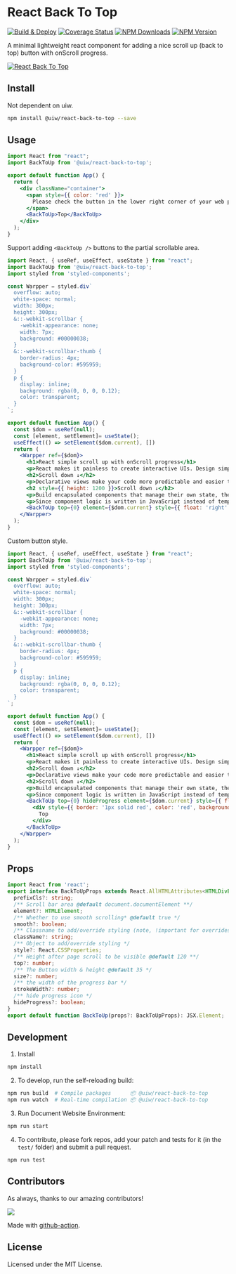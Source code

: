 <!--rehype:ignore:start-->
React Back To Top
===
<!--rehype:ignore:end-->

[![Build & Deploy](https://github.com/uiwjs/react-back-to-top/actions/workflows/ci.yml/badge.svg)](https://github.com/uiwjs/react-back-to-top/actions/workflows/ci.yml)
[![Coverage Status](https://uiwjs.github.io/react-back-to-top/badges.svg)](https://uiwjs.github.io/react-back-to-top/coverage/lcov-report/)
[![NPM Downloads](https://img.shields.io/npm/dm/@uiw/react-back-to-top.svg?style=flat)](https://www.npmjs.com/package/@uiw/react-back-to-top)
[![NPM Version](https://img.shields.io/npm/v/@uiw/react-back-to-top.svg)](https://www.npmjs.com/package/@uiw/react-back-to-top)

A minimal lightweight react component for adding a nice scroll up (back to top) button with onScroll progress.

[![React Back To Top](https://user-images.githubusercontent.com/1680273/187046411-677c24c4-043a-4505-b2ef-6bd1eb7ad311.png)](https://uiwjs.github.io/react-back-to-top/)

## Install

Not dependent on uiw.

```bash
npm install @uiw/react-back-to-top --save
```

## Usage

```jsx mdx:preview
import React from "react";
import BackToUp from '@uiw/react-back-to-top';

export default function App() {
  return (
    <div className="container">
      <span style={{ color: 'red' }}>
        Please check the button in the lower right corner of your web page.
      </span>
      <BackToUp>Top</BackToUp>
    </div>
  );
}
```

Support adding `<BackToUp />` buttons to the partial scrollable area.

```jsx mdx:preview
import React, { useRef, useEffect, useState } from "react";
import BackToUp from '@uiw/react-back-to-top';
import styled from 'styled-components';

const Warpper = styled.div`
  overflow: auto;
  white-space: normal;
  width: 300px;
  height: 300px;
  &::-webkit-scrollbar {
    -webkit-appearance: none;
    width: 7px;
    background: #00000038;
  }
  &::-webkit-scrollbar-thumb {
    border-radius: 4px;
    background-color: #595959;
  }
  p {
    display: inline;
    background: rgba(0, 0, 0, 0.12);
    color: transparent;
  }
`;

export default function App() {
  const $dom = useRef(null);
  const [element, setElement]= useState();
  useEffect(() => setElement($dom.current), [])
  return (
    <Warpper ref={$dom}>
      <h1>React simple scroll up with onScroll progress</h1>
      <p>React makes it painless to create interactive UIs. Design simple views for each state in your application, and React will efficiently update and render just the right components when your data changes.</p>
      <h2>Scroll down ↓</h2>
      <p>Declarative views make your code more predictable and easier to debug.</p>
      <h2 style={{ height: 1200 }}>Scroll down ↓</h2>
      <p>Build encapsulated components that manage their own state, then compose them to make complex UIs. </p>
      <p>Since component logic is written in JavaScript instead of templates, you can easily pass rich data through your app and keep state out of the DOM.</p>
      <BackToUp top={0} element={$dom.current} style={{ float: 'right' }}>Top</BackToUp>
    </Warpper>
  );
}
```

Custom button style.

```jsx mdx:preview
import React, { useRef, useEffect, useState } from "react";
import BackToUp from '@uiw/react-back-to-top';
import styled from 'styled-components';

const Warpper = styled.div`
  overflow: auto;
  white-space: normal;
  width: 300px;
  height: 300px;
  &::-webkit-scrollbar {
    -webkit-appearance: none;
    width: 7px;
    background: #00000038;
  }
  &::-webkit-scrollbar-thumb {
    border-radius: 4px;
    background-color: #595959;
  }
  p {
    display: inline;
    background: rgba(0, 0, 0, 0.12);
    color: transparent;
  }
`;

export default function App() {
  const $dom = useRef(null);
  const [element, setElement]= useState();
  useEffect(() => setElement($dom.current), [])
  return (
    <Warpper ref={$dom}>
      <h1>React simple scroll up with onScroll progress</h1>
      <p>React makes it painless to create interactive UIs. Design simple views for each state in your application, and React will efficiently update and render just the right components when your data changes.</p>
      <h2>Scroll down ↓</h2>
      <p>Declarative views make your code more predictable and easier to debug.</p>
      <h2>Scroll down ↓</h2>
      <p>Build encapsulated components that manage their own state, then compose them to make complex UIs. </p>
      <p>Since component logic is written in JavaScript instead of templates, you can easily pass rich data through your app and keep state out of the DOM.</p>
      <BackToUp top={0} hideProgress element={$dom.current} style={{ float: 'right' }}>
        <div style={{ border: '1px solid red', color: 'red', background: '#ffeb3b' }}>
          Top
        </div>
      </BackToUp>
    </Warpper>
  );
}
```

## Props

```ts
import React from 'react';
export interface BackToUpProps extends React.AllHTMLAttributes<HTMLDivElement> {
  prefixCls?: string;
  /** Scroll bar area @default document.documentElement **/
  element?: HTMLElement;
  /** Whether to use smooth scrolling* @default true */
  smooth?: boolean;
  /** Classname to add/override styling (note, !important for overrides might be needed) */
  className?: string;
  /** Object to add/override styling */
  style?: React.CSSProperties;
  /** Height after page scroll to be visible @default 120 **/
  top?: number;
  /** The Button width & height @default 35 */
  size?: number;
  /** the width of the progress bar */
  strokeWidth?: number;
  /** hide progress icon */
  hideProgress?: boolean;
}
export default function BackToUp(props?: BackToUpProps): JSX.Element;
```

## Development

1. Install

```bash
npm install
```

2. To develop, run the self-reloading build:

```bash
npm run build  # Compile packages      📦 @uiw/react-back-to-top
npm run watch  # Real-time compilation 📦 @uiw/react-back-to-top
```

3. Run Document Website Environment:

```bash
npm run start
```

4. To contribute, please fork repos, add your patch and tests for it (in the `test/` folder) and submit a pull request.

```
npm run test
```

## Contributors

As always, thanks to our amazing contributors!

<a href="https://github.com/uiwjs/react-back-to-top/graphs/contributors">
  <img src="https://uiwjs.github.io/react-back-to-top/CONTRIBUTORS.svg" />
</a>

Made with [github-action](https://github.com/jaywcjlove/github-action-contributors).

## License

Licensed under the MIT License.